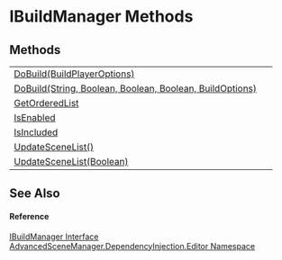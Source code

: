 # IBuildManager Methods




## Methods
<table>
<tr>
<td><a href="M_AdvancedSceneManager_DependencyInjection_Editor_IBuildManager_DoBuild_1">DoBuild(BuildPlayerOptions)</a></td>
<td> </td></tr>
<tr>
<td><a href="M_AdvancedSceneManager_DependencyInjection_Editor_IBuildManager_DoBuild">DoBuild(String, Boolean, Boolean, Boolean, BuildOptions)</a></td>
<td> </td></tr>
<tr>
<td><a href="M_AdvancedSceneManager_DependencyInjection_Editor_IBuildManager_GetOrderedList">GetOrderedList</a></td>
<td> </td></tr>
<tr>
<td><a href="M_AdvancedSceneManager_DependencyInjection_Editor_IBuildManager_IsEnabled">IsEnabled</a></td>
<td> </td></tr>
<tr>
<td><a href="M_AdvancedSceneManager_DependencyInjection_Editor_IBuildManager_IsIncluded">IsIncluded</a></td>
<td> </td></tr>
<tr>
<td><a href="M_AdvancedSceneManager_DependencyInjection_Editor_IBuildManager_UpdateSceneList">UpdateSceneList()</a></td>
<td> </td></tr>
<tr>
<td><a href="M_AdvancedSceneManager_DependencyInjection_Editor_IBuildManager_UpdateSceneList_1">UpdateSceneList(Boolean)</a></td>
<td> </td></tr>
</table>

## See Also


#### Reference
<a href="T_AdvancedSceneManager_DependencyInjection_Editor_IBuildManager">IBuildManager Interface</a>  
<a href="N_AdvancedSceneManager_DependencyInjection_Editor">AdvancedSceneManager.DependencyInjection.Editor Namespace</a>  

